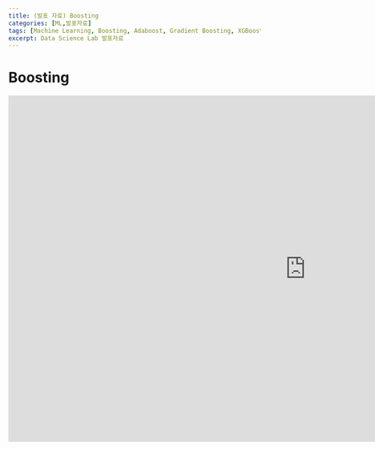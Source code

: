 ```yaml
---
title: (발표 자료) Boosting
categories: [ML,발표자료]
tags: [Machine Learning, Boosting, Adaboost, Gradient Boosting, XGBoost]
excerpt: Data Science Lab 발표자료
---
```


# Boosting
<iframe src="https://yonsei-my.sharepoint.com/personal/seunghan96_o365_yonsei_ac_kr/_layouts/15/Doc.aspx?sourcedoc={94f6fb4c-9acf-4627-985b-80fe6a5554f0}&amp;action=embedview&amp;wdAr=1.7777777777777777" width="1186px" height="691px" frameborder="0">포함된 <a target="_blank" href="https://office.com">Microsoft Office</a> 프레젠테이션, 제공: <a target="_blank" href="https://office.com/webapps">Office</a></iframe>
